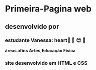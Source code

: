 # Primeira-Pagina web
## desenvolvido por
### estudante Vanessa: heart💜 💖 😊 🌟
**áreas afins Artes,Educaçâo Física**
### site desenvolvido em HTML e CSS
